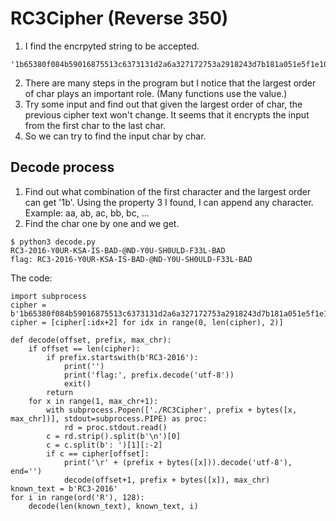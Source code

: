 # RC3Cipher (Reverse 350)
1. I find the encrpyted string to be accepted.  
```
'1b65380f084b59016875513c6373131d2a6a327172753a2918243d7b181a051e5f1e104c32331c0842777b375f100113'
```
2. There are many steps in the program but I notice that the largest order of char plays an important role. (Many functions use the value.)
3. Try some input and find out that given the largest order of char, the previous cipher text won't change. It seems that it encrypts the input from the first char to the last char.
4. So we can try to find the input char by char.  
## Decode process
1. Find out what combination of the first character and the largest order can get '1b'. Using the property 3 I found, I can append any character.  
Example: aa, ab, ac, bb, bc, ...
2. Find the char one by one and we get.  
```
$ python3 decode.py 
RC3-2016-Y0UR-KSA-IS-BAD-@ND-Y0U-SH0ULD-F33L-BAD 
flag: RC3-2016-Y0UR-KSA-IS-BAD-@ND-Y0U-SH0ULD-F33L-BAD
```  
The code:  
``` python3
import subprocess
cipher = b'1b65380f084b59016875513c6373131d2a6a327172753a2918243d7b181a051e5f1e104c32331c0842777b375f100113'
cipher = [cipher[:idx+2] for idx in range(0, len(cipher), 2)]

def decode(offset, prefix, max_chr):
    if offset == len(cipher):
        if prefix.startswith(b'RC3-2016'):
            print('')
            print('flag:', prefix.decode('utf-8'))
            exit()
        return
    for x in range(1, max_chr+1):
        with subprocess.Popen(['./RC3Cipher', prefix + bytes([x, max_chr])], stdout=subprocess.PIPE) as proc:
            rd = proc.stdout.read()
        c = rd.strip().split(b'\n')[0]
        c = c.split(b': ')[1][:-2]
        if c == cipher[offset]:
            print('\r' + (prefix + bytes([x])).decode('utf-8'), end='')
            decode(offset+1, prefix + bytes([x]), max_chr)
known_text = b'RC3-2016'
for i in range(ord('R'), 128):
    decode(len(known_text), known_text, i)
```
